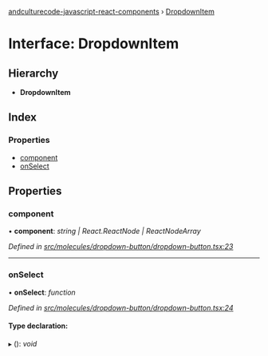 [andculturecode-javascript-react-components](../README.md) › [DropdownItem](dropdownitem.md)

# Interface: DropdownItem

## Hierarchy

* **DropdownItem**

## Index

### Properties

* [component](dropdownitem.md#component)
* [onSelect](dropdownitem.md#onselect)

## Properties

###  component

• **component**: *string | React.ReactNode | ReactNodeArray*

*Defined in [src/molecules/dropdown-button/dropdown-button.tsx:23](https://github.com/AndcultureCode/AndcultureCode.JavaScript.React.Components/blob/70e5ccf/src/molecules/dropdown-button/dropdown-button.tsx#L23)*

___

###  onSelect

• **onSelect**: *function*

*Defined in [src/molecules/dropdown-button/dropdown-button.tsx:24](https://github.com/AndcultureCode/AndcultureCode.JavaScript.React.Components/blob/70e5ccf/src/molecules/dropdown-button/dropdown-button.tsx#L24)*

#### Type declaration:

▸ (): *void*
